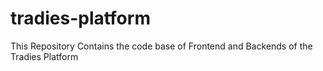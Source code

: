 # tradies-platform
This Repository Contains the code base of Frontend and Backends of the Tradies Platform
